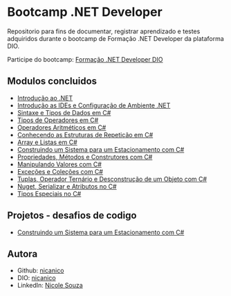 
# Bootcamp .NET Developer

Repositorio para fins de documentar, registrar aprendizado e testes adquiridos durante o bootcamp de Formação .NET Developer da plataforma DIO.

Participe do bootcamp: [Formação .NET Developer DIO](https://web.dio.me/track/formacao-dotnet-developer)

## Modulos concluidos

- [Introdução ao .NET](https://www.dio.me/certificate/3A9874F7/share)
- [Introdução as IDEs e Configuração de Ambiente .NET](https://www.dio.me/certificate/E5E473AB/share)
- [Sintaxe e Tipos de Dados em C#](https://www.dio.me/certificate/0836B371/share)
- [Tipos de Operadores em C#](https://www.dio.me/certificate/D1DE8444/share)
- [Operadores Aritméticos em C#](https://www.dio.me/certificate/35DAA2D4/share)
- [Conhecendo as Estruturas de Repetição em C#](https://www.dio.me/certificate/8576C541/share)
- [Array e Listas em C#](https://www.dio.me/certificate/91DE95B8/share)
- [Construindo um Sistema para um Estacionamento com C#](https://www.dio.me/certificate/FB4FB71D/share)
- [Propriedades, Métodos e Construtores com C#](https://www.dio.me/certificate/0C3A608D/share)
- [Manipulando Valores com C#](https://www.dio.me/certificate/A1224E2E/share)
- [Exceções e Coleções com C#](https://www.dio.me/certificate/F0A543ED/share)
- [Tuplas, Operador Ternário e Desconstrução de um Objeto com C#](https://www.dio.me/certificate/44EDE754/share)
- [Nuget, Serializar e Atributos no C#](https://www.dio.me/certificate/D9A97F85/share)
- [Tipos Especiais no C#](https://www.dio.me/certificate/E3386B1E/share)

## Projetos - desafios de codigo

- [Construindo um Sistema para um Estacionamento com C#](https://github.com/nicanico/trilha-net-fundamentos-desafio.git)


## Autora

- Github: [nicanico](https://www.github.com/nicanico)
- DIO: [nicanico](https://www.dio.me/users/leonickabba)
- LinkedIn: [Nicole Souza](www.linkedin.com/in/nicole-souza-853b3a25b)



